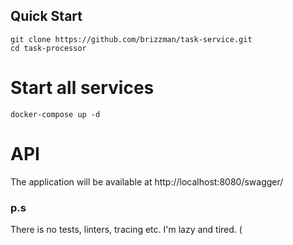 ## Quick Start
```
git clone https://github.com/brizzman/task-service.git
cd task-processor 
```
# Start all services
```
docker-compose up -d
```
# API 
The application will be available at http://localhost:8080/swagger/
<br>
### p.s 
There is no tests, linters, tracing etc. I'm lazy and tired. ( 


